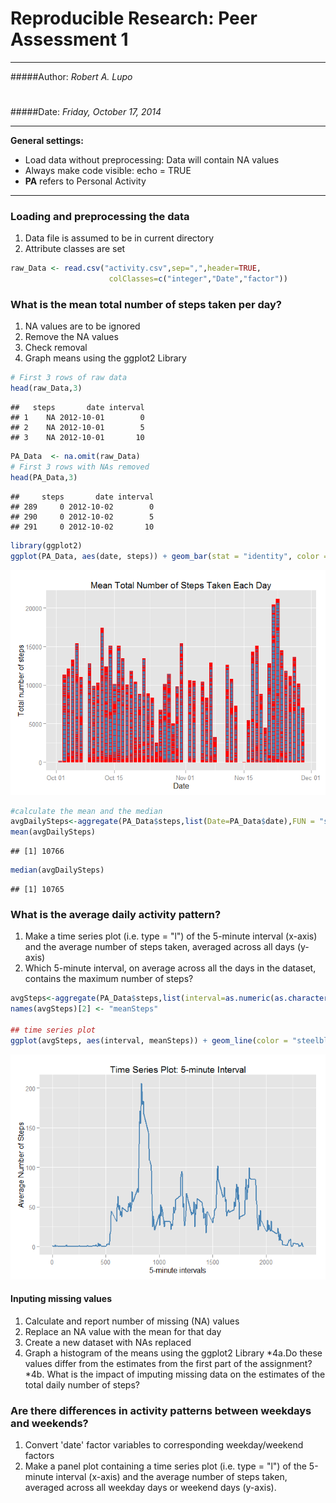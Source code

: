 # Reproducible Research: Peer Assessment 1
* * *
#####Author: *Robert A. Lupo*
#
#####Date: *Friday, October 17, 2014*
* * * 

**General settings:**

  * Load data without preprocessing: Data will contain NA values
  * Always make code visible: echo = TRUE
  * **PA** refers to Personal Activity

* * * 

### Loading and preprocessing the data
1. Data file is assumed to be in current directory
2. Attribute classes are set 


```r
raw_Data <- read.csv("activity.csv",sep=",",header=TRUE,
                      colClasses=c("integer","Date","factor"))
```

### What is the mean total number of steps taken per day?
1. NA values are to be ignored
2. Remove the NA values
3. Check removal
4. Graph means using the ggplot2 Library


```r
# First 3 rows of raw data
head(raw_Data,3)
```

```
##   steps       date interval
## 1    NA 2012-10-01        0
## 2    NA 2012-10-01        5
## 3    NA 2012-10-01       10
```

```r
PA_Data  <- na.omit(raw_Data)
# First 3 rows with NAs removed
head(PA_Data,3)
```

```
##     steps       date interval
## 289     0 2012-10-02        0
## 290     0 2012-10-02        5
## 291     0 2012-10-02       10
```

```r
library(ggplot2)
ggplot(PA_Data, aes(date, steps)) + geom_bar(stat = "identity", color = "red", fill = "steelblue", width = 0.7)+ labs(title = "Mean Total Number of Steps Taken Each Day", x = "Date", y = "Total number of steps")
```

![plot of chunk RR_PA2](./PA1_BobLupo_files/figure-html/RR_PA2.png) 

```r
#calculate the mean and the median
avgDailySteps<-aggregate(PA_Data$steps,list(Date=PA_Data$date),FUN = "sum")$x
mean(avgDailySteps)
```

```
## [1] 10766
```

```r
median(avgDailySteps)
```

```
## [1] 10765
```

### What is the average daily activity pattern?
1. Make a time series plot (i.e. type = "l") of the 5-minute interval (x-axis) and the average number of steps taken, averaged across all days (y-axis)
2. Which 5-minute interval, on average across all the days in the dataset, contains the maximum number of steps?


```r
avgSteps<-aggregate(PA_Data$steps,list(interval=as.numeric(as.character(PA_Data$interval))),FUN=mean)
names(avgSteps)[2] <- "meanSteps"

## time series plot
ggplot(avgSteps, aes(interval, meanSteps)) + geom_line(color = "steelblue", size = 0.8) + labs(title = "Time Series Plot: 5-minute Interval", x = "5-minute intervals", y = "Average Number of Steps")
```

![plot of chunk RR_PA_3](./PA1_BobLupo_files/figure-html/RR_PA_3.png) 

#### Inputing missing values
1. Calculate and report number of missing (NA) values 
2. Replace an NA value with the mean for that day
3. Create a new dataset with NAs replaced
4. Graph a histogram of the means using the ggplot2 Library
*4a.Do these values differ from the estimates from the first part of the assignment? 
*4b. What is the impact of imputing missing data on the estimates of the total daily number of steps?

### Are there differences in activity patterns between weekdays and weekends?

1. Convert 'date' factor variables to corresponding weekday/weekend factors
2. Make a panel plot containing a time series plot (i.e. type = "l") of the 5-minute interval (x-axis) and the average number of steps taken, averaged across all weekday days or weekend days (y-axis). 









